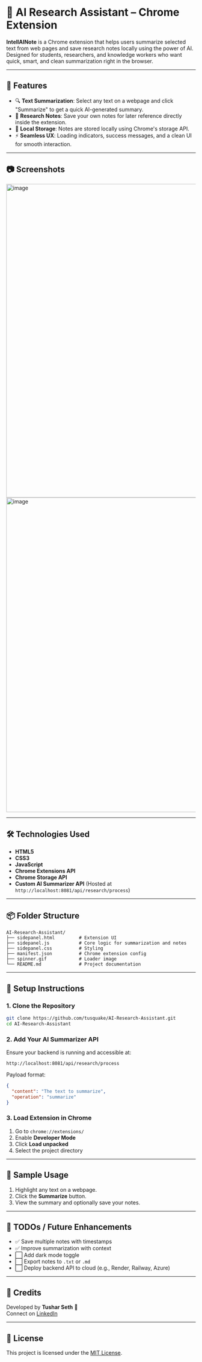 
# 🧠 AI Research Assistant – Chrome Extension

**IntellAINote** is a Chrome extension that helps users summarize selected text from web pages and save research notes locally using the power of AI. Designed for students, researchers, and knowledge workers who want quick, smart, and clean summarization right in the browser.

---

## 🚀 Features

- 🔍 **Text Summarization**: Select any text on a webpage and click "Summarize" to get a quick AI-generated summary.
- 📝 **Research Notes**: Save your own notes for later reference directly inside the extension.
- 💾 **Local Storage**: Notes are stored locally using Chrome's storage API.
- ⚡ **Seamless UX**: Loading indicators, success messages, and a clean UI for smooth interaction.

---

## 📷 Screenshots

<img width="1920" height="831" alt="image" src="https://github.com/user-attachments/assets/492bcf8b-4c39-4e9c-9cae-cae4107d7cc0" />
<img width="1920" height="834" alt="image" src="https://github.com/user-attachments/assets/e863639e-6390-4166-bc1b-313046710950" />

---

## 🛠️ Technologies Used

- **HTML5**
- **CSS3**
- **JavaScript**
- **Chrome Extensions API**
- **Chrome Storage API**
- **Custom AI Summarizer API** (Hosted at `http://localhost:8081/api/research/process`)

---

## 📦 Folder Structure

```
AI-Research-Assistant/
├── sidepanel.html         # Extension UI
├── sidepanel.js           # Core logic for summarization and notes
├── sidepanel.css          # Styling
├── manifest.json          # Chrome extension config
├── spinner.gif            # Loader image
└── README.md              # Project documentation
```

---

## 🧪 Setup Instructions

### 1. Clone the Repository

```bash
git clone https://github.com/tusquake/AI-Research-Assistant.git
cd AI-Research-Assistant
```

### 2. Add Your AI Summarizer API

Ensure your backend is running and accessible at:

```
http://localhost:8081/api/research/process
```

Payload format:

```json
{
  "content": "The text to summarize",
  "operation": "summarize"
}
```

### 3. Load Extension in Chrome

1. Go to `chrome://extensions/`
2. Enable **Developer Mode**
3. Click **Load unpacked**
4. Select the project directory

---

## 🧠 Sample Usage

1. Highlight any text on a webpage.
2. Click the **Summarize** button.
3. View the summary and optionally save your notes.

---

## 📌 TODOs / Future Enhancements

- ✅ Save multiple notes with timestamps
- ✅ Improve summarization with context
- ⬜ Add dark mode toggle
- ⬜ Export notes to `.txt` or `.md`
- ⬜ Deploy backend API to cloud (e.g., Render, Railway, Azure)

---

## 🙌 Credits

Developed by **Tushar Seth** 🚀  
Connect on [LinkedIn](https://linkedin.com/in/your-profile)

---

## 📄 License

This project is licensed under the [MIT License](LICENSE).
